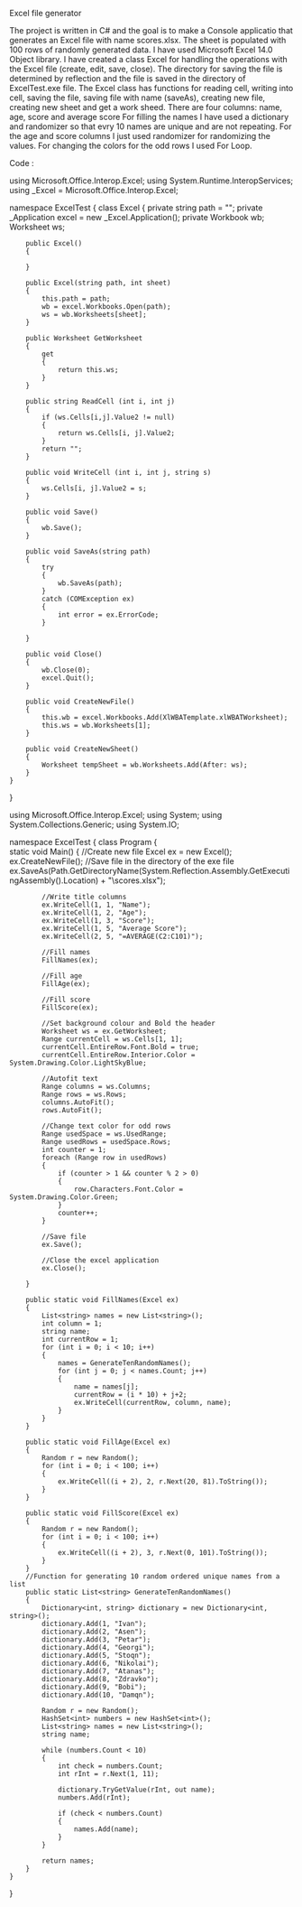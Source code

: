 Excel file generator

The project is written in C# and the goal is to make a Console applicatio that generates
an Excel file with name scores.xlsx. The sheet is populated with 100 rows of randomly generated data.
I have used Microsoft Excel 14.0 Object library.
I have created a class Excel for handling the operations with the Excel file (create, edit, save, close).
The directory for saving the file is determined by reflection and the file is saved in the directory of ExcelTest.exe file.
The Excel class has functions for reading cell, writing into cell, saving the file, saving file with name (saveAs), 
creating new file, creating new sheet and get a work sheed.
There are four columns: name, age, score and average score
For filling the names I have used a dictionary and randomizer so that evry 10 names are unique and are not repeating.
For the age and score columns I just used randomizer for randomizing the values.
For changing the colors for the odd rows I used For Loop. 

Code :


using Microsoft.Office.Interop.Excel;
using System.Runtime.InteropServices;
using _Excel = Microsoft.Office.Interop.Excel;

namespace ExcelTest
{
    class Excel
    {
        private string path = "";
        private _Application excel = new _Excel.Application();
        private Workbook wb;
        Worksheet ws;        

        public Excel()
        {
            
        }

        public Excel(string path, int sheet)
        {
            this.path = path;
            wb = excel.Workbooks.Open(path);
            ws = wb.Worksheets[sheet];            
        }
        
        public Worksheet GetWorksheet
        {
            get
            {
                return this.ws;
            }           
        }        

        public string ReadCell (int i, int j)
        {
            if (ws.Cells[i,j].Value2 != null)
            {
                return ws.Cells[i, j].Value2;
            }
            return "";
        }

        public void WriteCell (int i, int j, string s)
        {            
            ws.Cells[i, j].Value2 = s;
        }

        public void Save()
        {
            wb.Save();
        }

        public void SaveAs(string path)
        {
            try
            {
                wb.SaveAs(path);
            }
            catch (COMException ex)
            {
                int error = ex.ErrorCode;                
            }
            
        }

        public void Close()
        {
            wb.Close(0);
            excel.Quit();
        }

        public void CreateNewFile()
        {
            this.wb = excel.Workbooks.Add(XlWBATemplate.xlWBATWorksheet);
            this.ws = wb.Worksheets[1];
        }

        public void CreateNewSheet()
        {
            Worksheet tempSheet = wb.Worksheets.Add(After: ws);
        }
    }
}

using Microsoft.Office.Interop.Excel;
using System;
using System.Collections.Generic;
using System.IO;

namespace ExcelTest
{
    class Program
    {        
        static void Main()
        {
            //Create new file
            Excel ex = new Excel();
            ex.CreateNewFile();
            //Save file in the directory of the exe file
            ex.SaveAs(Path.GetDirectoryName(System.Reflection.Assembly.GetExecutingAssembly().Location) + "\\scores.xlsx");           

            //Write title columns            
            ex.WriteCell(1, 1, "Name");
            ex.WriteCell(1, 2, "Age");
            ex.WriteCell(1, 3, "Score");
            ex.WriteCell(1, 5, "Average Score");
            ex.WriteCell(2, 5, "=AVERAGE(C2:C101)");

            //Fill names
            FillNames(ex);

            //Fill age
            FillAge(ex);

            //Fill score
            FillScore(ex);

            //Set background colour and Bold the header
            Worksheet ws = ex.GetWorksheet;
            Range currentCell = ws.Cells[1, 1];
            currentCell.EntireRow.Font.Bold = true;
            currentCell.EntireRow.Interior.Color = System.Drawing.Color.LightSkyBlue;

            //Autofit text
            Range columns = ws.Columns;
            Range rows = ws.Rows;
            columns.AutoFit();
            rows.AutoFit();

            //Change text color for odd rows
            Range usedSpace = ws.UsedRange;
            Range usedRows = usedSpace.Rows;
            int counter = 1;
            foreach (Range row in usedRows)
            {
                if (counter > 1 && counter % 2 > 0)
                {
                    row.Characters.Font.Color = System.Drawing.Color.Green;
                }
                counter++;
            }

            //Save file
            ex.Save();

            //Close the excel application
            ex.Close();
            
        }
        
        public static void FillNames(Excel ex)
        {            
            List<string> names = new List<string>();
            int column = 1;
            string name;
            int currentRow = 1;
            for (int i = 0; i < 10; i++)
            {
                names = GenerateTenRandomNames();
                for (int j = 0; j < names.Count; j++)
                {
                    name = names[j];
                    currentRow = (i * 10) + j+2;
                    ex.WriteCell(currentRow, column, name);
                }
            }
        }

        public static void FillAge(Excel ex)
        {
            Random r = new Random();
            for (int i = 0; i < 100; i++)
            {
                ex.WriteCell((i + 2), 2, r.Next(20, 81).ToString());
            }
        }

        public static void FillScore(Excel ex)
        {
            Random r = new Random();
            for (int i = 0; i < 100; i++)
            {
                ex.WriteCell((i + 2), 3, r.Next(0, 101).ToString());
            }
        }
        //Function for generating 10 random ordered unique names from a list
        public static List<string> GenerateTenRandomNames()
        {
            Dictionary<int, string> dictionary = new Dictionary<int, string>();
            dictionary.Add(1, "Ivan");
            dictionary.Add(2, "Asen");
            dictionary.Add(3, "Petar");
            dictionary.Add(4, "Georgi");
            dictionary.Add(5, "Stoqn");
            dictionary.Add(6, "Nikolai");
            dictionary.Add(7, "Atanas");
            dictionary.Add(8, "Zdravko");
            dictionary.Add(9, "Bobi");
            dictionary.Add(10, "Damqn");

            Random r = new Random();
            HashSet<int> numbers = new HashSet<int>();
            List<string> names = new List<string>();
            string name;

            while (numbers.Count < 10)
            {
                int check = numbers.Count;
                int rInt = r.Next(1, 11);

                dictionary.TryGetValue(rInt, out name);
                numbers.Add(rInt);

                if (check < numbers.Count)
                {
                    names.Add(name);
                }
            }

            return names;
        }
    }
}


